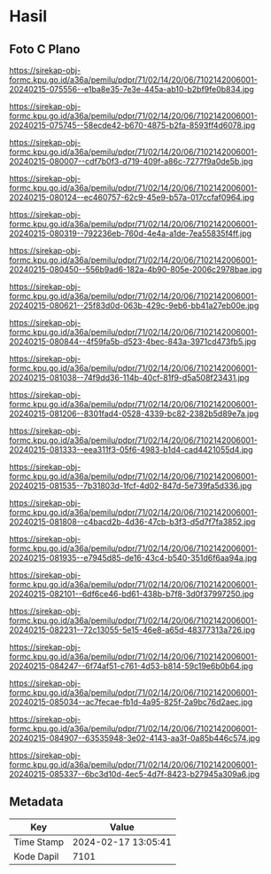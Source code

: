 # Hasil

## Foto C Plano

https://sirekap-obj-formc.kpu.go.id/a36a/pemilu/pdpr/71/02/14/20/06/7102142006001-20240215-075556--e1ba8e35-7e3e-445a-ab10-b2bf9fe0b834.jpg

https://sirekap-obj-formc.kpu.go.id/a36a/pemilu/pdpr/71/02/14/20/06/7102142006001-20240215-075745--58ecde42-b670-4875-b2fa-8593ff4d6078.jpg

https://sirekap-obj-formc.kpu.go.id/a36a/pemilu/pdpr/71/02/14/20/06/7102142006001-20240215-080007--cdf7b0f3-d719-409f-a86c-7277f9a0de5b.jpg

https://sirekap-obj-formc.kpu.go.id/a36a/pemilu/pdpr/71/02/14/20/06/7102142006001-20240215-080124--ec460757-62c9-45e9-b57a-017ccfaf0964.jpg

https://sirekap-obj-formc.kpu.go.id/a36a/pemilu/pdpr/71/02/14/20/06/7102142006001-20240215-080319--792236eb-760d-4e4a-a1de-7ea55835f4ff.jpg

https://sirekap-obj-formc.kpu.go.id/a36a/pemilu/pdpr/71/02/14/20/06/7102142006001-20240215-080450--556b9ad6-182a-4b90-805e-2006c2978bae.jpg

https://sirekap-obj-formc.kpu.go.id/a36a/pemilu/pdpr/71/02/14/20/06/7102142006001-20240215-080621--25f83d0d-063b-429c-9eb6-bb41a27eb00e.jpg

https://sirekap-obj-formc.kpu.go.id/a36a/pemilu/pdpr/71/02/14/20/06/7102142006001-20240215-080844--4f59fa5b-d523-4bec-843a-3971cd473fb5.jpg

https://sirekap-obj-formc.kpu.go.id/a36a/pemilu/pdpr/71/02/14/20/06/7102142006001-20240215-081038--74f9dd36-114b-40cf-81f9-d5a508f23431.jpg

https://sirekap-obj-formc.kpu.go.id/a36a/pemilu/pdpr/71/02/14/20/06/7102142006001-20240215-081206--8301fad4-0528-4339-bc82-2382b5d89e7a.jpg

https://sirekap-obj-formc.kpu.go.id/a36a/pemilu/pdpr/71/02/14/20/06/7102142006001-20240215-081333--eea311f3-05f6-4983-b1d4-cad4421055d4.jpg

https://sirekap-obj-formc.kpu.go.id/a36a/pemilu/pdpr/71/02/14/20/06/7102142006001-20240215-081535--7b31803d-1fcf-4d02-847d-5e739fa5d336.jpg

https://sirekap-obj-formc.kpu.go.id/a36a/pemilu/pdpr/71/02/14/20/06/7102142006001-20240215-081808--c4bacd2b-4d36-47cb-b3f3-d5d7f7fa3852.jpg

https://sirekap-obj-formc.kpu.go.id/a36a/pemilu/pdpr/71/02/14/20/06/7102142006001-20240215-081935--e7945d85-de16-43c4-b540-351d6f6aa94a.jpg

https://sirekap-obj-formc.kpu.go.id/a36a/pemilu/pdpr/71/02/14/20/06/7102142006001-20240215-082101--6df6ce46-bd61-438b-b7f8-3d0f37997250.jpg

https://sirekap-obj-formc.kpu.go.id/a36a/pemilu/pdpr/71/02/14/20/06/7102142006001-20240215-082231--72c13055-5e15-46e8-a65d-48377313a726.jpg

https://sirekap-obj-formc.kpu.go.id/a36a/pemilu/pdpr/71/02/14/20/06/7102142006001-20240215-084247--6f74af51-c761-4d53-b814-59c19e6b0b64.jpg

https://sirekap-obj-formc.kpu.go.id/a36a/pemilu/pdpr/71/02/14/20/06/7102142006001-20240215-085034--ac7fecae-fb1d-4a95-825f-2a9bc76d2aec.jpg

https://sirekap-obj-formc.kpu.go.id/a36a/pemilu/pdpr/71/02/14/20/06/7102142006001-20240215-084907--63535948-3e02-4143-aa3f-0a85b446c574.jpg

https://sirekap-obj-formc.kpu.go.id/a36a/pemilu/pdpr/71/02/14/20/06/7102142006001-20240215-085337--6bc3d10d-4ec5-4d7f-8423-b27945a309a6.jpg


## Metadata

| Key        | Value               |
| ---------- | ------------------- |
| Time Stamp | 2024-02-17 13:05:41 |
| Kode Dapil | 7101                |



